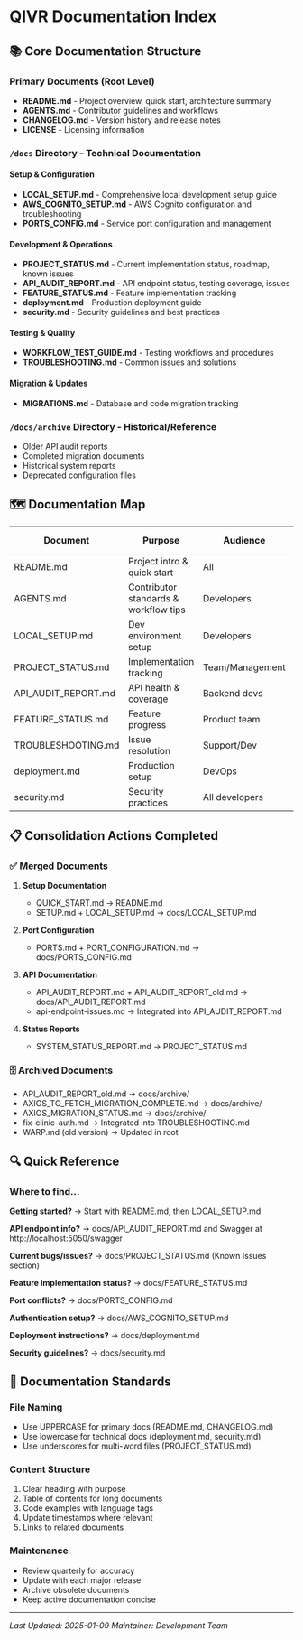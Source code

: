 # QIVR Documentation Index

## 📚 Core Documentation Structure

### Primary Documents (Root Level)
- **README.md** - Project overview, quick start, architecture summary
- **AGENTS.md** - Contributor guidelines and workflows
- **CHANGELOG.md** - Version history and release notes  
- **LICENSE** - Licensing information

### `/docs` Directory - Technical Documentation

#### Setup & Configuration
- **LOCAL_SETUP.md** - Comprehensive local development setup guide
- **AWS_COGNITO_SETUP.md** - AWS Cognito configuration and troubleshooting
- **PORTS_CONFIG.md** - Service port configuration and management

#### Development & Operations
- **PROJECT_STATUS.md** - Current implementation status, roadmap, known issues
- **API_AUDIT_REPORT.md** - API endpoint status, testing coverage, issues
- **FEATURE_STATUS.md** - Feature implementation tracking
- **deployment.md** - Production deployment guide
- **security.md** - Security guidelines and best practices

#### Testing & Quality
- **WORKFLOW_TEST_GUIDE.md** - Testing workflows and procedures  
- **TROUBLESHOOTING.md** - Common issues and solutions

#### Migration & Updates
- **MIGRATIONS.md** - Database and code migration tracking

### `/docs/archive` Directory - Historical/Reference
- Older API audit reports
- Completed migration documents  
- Historical system reports
- Deprecated configuration files

## 🗺️ Documentation Map

| Document | Purpose | Audience | Update Frequency |
|----------|---------|----------|------------------|
| README.md | Project intro & quick start | All | As needed |
| AGENTS.md | Contributor standards & workflow tips | Developers | As processes change |
| LOCAL_SETUP.md | Dev environment setup | Developers | Major changes |
| PROJECT_STATUS.md | Implementation tracking | Team/Management | Weekly |
| API_AUDIT_REPORT.md | API health & coverage | Backend devs | Sprint end |
| FEATURE_STATUS.md | Feature progress | Product team | Sprint end |
| TROUBLESHOOTING.md | Issue resolution | Support/Dev | As issues arise |
| deployment.md | Production setup | DevOps | Major releases |
| security.md | Security practices | All developers | Quarterly |

## 📋 Consolidation Actions Completed

### ✅ Merged Documents
1. **Setup Documentation**
   - QUICK_START.md → README.md
   - SETUP.md + LOCAL_SETUP.md → docs/LOCAL_SETUP.md
   
2. **Port Configuration**  
   - PORTS.md + PORT_CONFIGURATION.md → docs/PORTS_CONFIG.md

3. **API Documentation**
   - API_AUDIT_REPORT.md + API_AUDIT_REPORT_old.md → docs/API_AUDIT_REPORT.md
   - api-endpoint-issues.md → Integrated into API_AUDIT_REPORT.md

4. **Status Reports**
   - SYSTEM_STATUS_REPORT.md → PROJECT_STATUS.md

### 🗄️ Archived Documents
- API_AUDIT_REPORT_old.md → docs/archive/
- AXIOS_TO_FETCH_MIGRATION_COMPLETE.md → docs/archive/
- AXIOS_MIGRATION_STATUS.md → docs/archive/
- fix-clinic-auth.md → Integrated into TROUBLESHOOTING.md
- WARP.md (old version) → Updated in root

## 🔍 Quick Reference

### Where to find...

**Getting started?**
→ Start with README.md, then LOCAL_SETUP.md

**API endpoint info?**
→ docs/API_AUDIT_REPORT.md and Swagger at http://localhost:5050/swagger

**Current bugs/issues?**
→ docs/PROJECT_STATUS.md (Known Issues section)

**Feature implementation status?**
→ docs/FEATURE_STATUS.md

**Port conflicts?**
→ docs/PORTS_CONFIG.md

**Authentication setup?**
→ docs/AWS_COGNITO_SETUP.md

**Deployment instructions?**
→ docs/deployment.md

**Security guidelines?**
→ docs/security.md

## 📝 Documentation Standards

### File Naming
- Use UPPERCASE for primary docs (README.md, CHANGELOG.md)
- Use lowercase for technical docs (deployment.md, security.md)
- Use underscores for multi-word files (PROJECT_STATUS.md)

### Content Structure
1. Clear heading with purpose
2. Table of contents for long documents
3. Code examples with language tags
4. Update timestamps where relevant
5. Links to related documents

### Maintenance
- Review quarterly for accuracy
- Update with each major release
- Archive obsolete documents
- Keep active documentation concise

---

*Last Updated: 2025-01-09*
*Maintainer: Development Team*